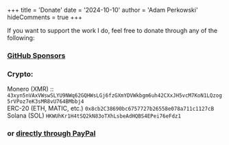 +++
title = 'Donate'
date = '2024-10-10'
author = 'Adam Perkowski'
hideComments = true
+++

If you want to support the work I do, feel free to donate through any of the following:

### <a href="https://github.com/sponsors/adamperkowski" target="_blank">GitHub Sponsors</a>

### Crypto:

Monero (XMR) :: `43xyn5nVAxVWswSLYU9NWq62GQHWsLGj6fzGXmYDVWkbgm6uh42CXxJH5vcM7KoN1LQzog5rVPoz7eK3sMR8vU764BMbbj4`<br>
ERC-20 (ETH, MATIC, etc.) `0x8cb2C38690bc6757727b26558e078a711c1127cB`<br>
Solana (SOL) `HKWUhKr1H4tSQ2kN83oTXhLsbeAdHQBS4EPei76eFdz1`

### or <a href="https://paypal.me/afkpx" target="_blank">directly through PayPal</a>
